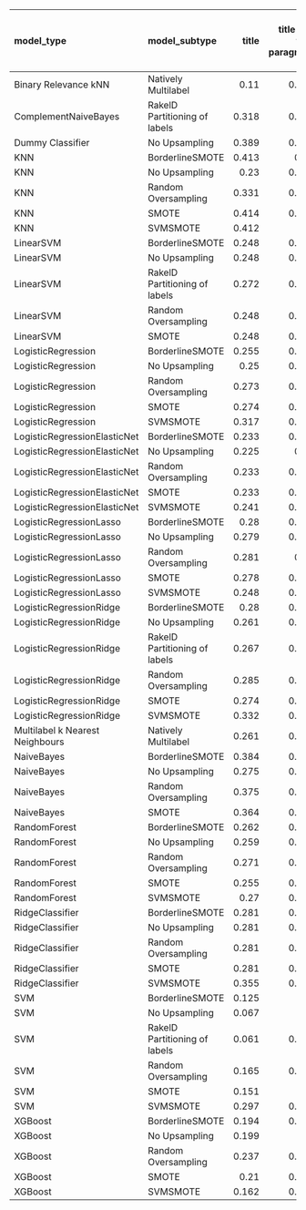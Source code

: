 | model_type                      | model_subtype                 |   title |   title and first paragraph |   title and 5 sentences |   title and 10 sentences |   title and first sentence each paragraph | raw text   |
|:--------------------------------|:------------------------------|--------:|----------------------------:|------------------------:|-------------------------:|------------------------------------------:|:-----------|
| Binary Relevance kNN            | Natively Multilabel           |   0.11  |                       0.187 |                   0.106 |                    0.078 |                                     0.073 | 0.086      |
| ComplementNaiveBayes            | RakelD Partitioning of labels |   0.318 |                       0.425 |                   0.359 |                    0.365 |                                     0.345 | 0.389      |
| Dummy Classifier                | No Upsampling                 |   0.389 |                       0.365 |                   0.341 |                    0.329 |                                     0.371 | 0.332      |
| KNN                             | BorderlineSMOTE               |   0.413 |                       0.43  |                   0.401 |                    0.414 |                                     0.348 | 0.436      |
| KNN                             | No Upsampling                 |   0.23  |                       0.256 |                   0.194 |                    0.119 |                                     0.059 | 0.070      |
| KNN                             | Random Oversampling           |   0.331 |                       0.433 |                   0.333 |                    0.273 |                                     0.141 | 0.240      |
| KNN                             | SMOTE                         |   0.414 |                       0.435 |                   0.436 |                    0.433 |                                     0.342 | 0.432      |
| KNN                             | SVMSMOTE                      |   0.412 |                       0     |                   0     |                    0     |                                     0     | 0.436      |
| LinearSVM                       | BorderlineSMOTE               |   0.248 |                       0.319 |                   0.322 |                    0.251 |                                     0.327 | 0.311      |
| LinearSVM                       | No Upsampling                 |   0.248 |                       0.319 |                   0.322 |                    0.251 |                                     0.327 | 0.311      |
| LinearSVM                       | RakelD Partitioning of labels |   0.272 |                       0.294 |                   0.319 |                    0.227 |                                     0.292 | 0.305      |
| LinearSVM                       | Random Oversampling           |   0.248 |                       0.319 |                   0.322 |                    0.251 |                                     0.327 | 0.311      |
| LinearSVM                       | SMOTE                         |   0.248 |                       0.319 |                   0.322 |                    0.251 |                                     0.327 | 0.311      |
| LogisticRegression              | BorderlineSMOTE               |   0.255 |                       0.315 |                   0.31  |                    0.256 |                                     0.316 | 0.337      |
| LogisticRegression              | No Upsampling                 |   0.25  |                       0.331 |                   0.327 |                    0.25  |                                     0.313 | 0.327      |
| LogisticRegression              | Random Oversampling           |   0.273 |                       0.308 |                   0.312 |                    0.252 |                                     0.308 | 0.316      |
| LogisticRegression              | SMOTE                         |   0.274 |                       0.325 |                   0.31  |                    0.249 |                                     0.336 | 0.321      |
| LogisticRegression              | SVMSMOTE                      |   0.317 |                       0.349 |                   0.322 |                    0.254 |                                     0.331 | 0.335      |
| LogisticRegressionElasticNet    | BorderlineSMOTE               |   0.233 |                       0.353 |                   0.312 |                    0.295 |                                     0.355 | 0.324      |
| LogisticRegressionElasticNet    | No Upsampling                 |   0.225 |                       0.34  |                   0.304 |                    0.272 |                                     0.333 | 0.316      |
| LogisticRegressionElasticNet    | Random Oversampling           |   0.233 |                       0.354 |                   0.312 |                    0.294 |                                     0.361 | 0.351      |
| LogisticRegressionElasticNet    | SMOTE                         |   0.233 |                       0.353 |                   0.3   |                    0.301 |                                     0.354 | 0.325      |
| LogisticRegressionElasticNet    | SVMSMOTE                      |   0.241 |                       0.365 |                   0.339 |                    0.273 |                                     0.347 | 0.337      |
| LogisticRegressionLasso         | BorderlineSMOTE               |   0.28  |                       0.418 |                   0.306 |                    0.298 |                                     0.372 | 0.407      |
| LogisticRegressionLasso         | No Upsampling                 |   0.279 |                       0.436 |                   0.282 |                    0.28  |                                     0.37  | 0.394      |
| LogisticRegressionLasso         | Random Oversampling           |   0.281 |                       0.44  |                   0.33  |                    0.293 |                                     0.389 | 0.430      |
| LogisticRegressionLasso         | SMOTE                         |   0.278 |                       0.438 |                   0.299 |                    0.281 |                                     0.375 | 0.399      |
| LogisticRegressionLasso         | SVMSMOTE                      |   0.248 |                       0.381 |                   0.365 |                    0.273 |                                     0.382 | 0.390      |
| LogisticRegressionRidge         | BorderlineSMOTE               |   0.28  |                       0.345 |                   0.323 |                    0.267 |                                     0.294 | 0.310      |
| LogisticRegressionRidge         | No Upsampling                 |   0.261 |                       0.332 |                   0.316 |                    0.28  |                                     0.286 | 0.262      |
| LogisticRegressionRidge         | RakelD Partitioning of labels |   0.267 |                       0.333 |                   0.335 |                    0.261 |                                     0.298 | 0.291      |
| LogisticRegressionRidge         | Random Oversampling           |   0.285 |                       0.385 |                   0.327 |                    0.308 |                                     0.313 | 0.323      |
| LogisticRegressionRidge         | SMOTE                         |   0.274 |                       0.348 |                   0.321 |                    0.279 |                                     0.315 | 0.309      |
| LogisticRegressionRidge         | SVMSMOTE                      |   0.332 |                       0.339 |                   0.306 |                    0.273 |                                     0.286 | 0.274      |
| Multilabel k Nearest Neighbours | Natively Multilabel           |   0.261 |                       0.306 |                   0.348 |                    0.236 |                                     0.123 | 0.297      |
| NaiveBayes                      | BorderlineSMOTE               |   0.384 |                       0.417 |                   0.442 |                    0.443 |                                     0.472 | 0.533      |
| NaiveBayes                      | No Upsampling                 |   0.275 |                       0.366 |                   0.354 |                    0.288 |                                     0.27  | 0.264      |
| NaiveBayes                      | Random Oversampling           |   0.375 |                       0.421 |                   0.447 |                    0.453 |                                     0.47  | **0.556**  |
| NaiveBayes                      | SMOTE                         |   0.364 |                       0.434 |                   0.446 |                    0.482 |                                     0.465 | 0.525      |
| RandomForest                    | BorderlineSMOTE               |   0.262 |                       0.271 |                   0.241 |                    0.249 |                                     0.27  | 0.311      |
| RandomForest                    | No Upsampling                 |   0.259 |                       0.256 |                   0.245 |                    0.284 |                                     0.259 | 0.243      |
| RandomForest                    | Random Oversampling           |   0.271 |                       0.308 |                   0.272 |                    0.272 |                                     0.314 | 0.343      |
| RandomForest                    | SMOTE                         |   0.255 |                       0.258 |                   0.242 |                    0.227 |                                     0.299 | 0.315      |
| RandomForest                    | SVMSMOTE                      |   0.27  |                       0.268 |                   0.257 |                    0.251 |                                     0.307 | 0.299      |
| RidgeClassifier                 | BorderlineSMOTE               |   0.281 |                       0.394 |                   0.324 |                    0.292 |                                     0.312 | 0.324      |
| RidgeClassifier                 | No Upsampling                 |   0.281 |                       0.394 |                   0.324 |                    0.292 |                                     0.312 | 0.324      |
| RidgeClassifier                 | Random Oversampling           |   0.281 |                       0.394 |                   0.324 |                    0.292 |                                     0.312 | 0.324      |
| RidgeClassifier                 | SMOTE                         |   0.281 |                       0.394 |                   0.324 |                    0.292 |                                     0.312 | 0.324      |
| RidgeClassifier                 | SVMSMOTE                      |   0.355 |                       0.383 |                   0.312 |                    0.273 |                                     0.288 | 0.328      |
| SVM                             | BorderlineSMOTE               |   0.125 |                       0     |                   0     |                    0     |                                     0.015 | 0.000      |
| SVM                             | No Upsampling                 |   0.067 |                       0     |                   0.015 |                    0     |                                     0.015 | 0.000      |
| SVM                             | RakelD Partitioning of labels |   0.061 |                       0.026 |                   0.077 |                    0.023 |                                     0     | 0.000      |
| SVM                             | Random Oversampling           |   0.165 |                       0.049 |                   0.094 |                    0.044 |                                     0.063 | 0.000      |
| SVM                             | SMOTE                         |   0.151 |                       0     |                   0     |                    0     |                                     0.015 | 0.000      |
| SVM                             | SVMSMOTE                      |   0.297 |                       0.014 |                   0.015 |                    0     |                                     0     | 0.015      |
| XGBoost                         | BorderlineSMOTE               |   0.194 |                       0.324 |                   0.28  |                    0.29  |                                     0.33  | 0.342      |
| XGBoost                         | No Upsampling                 |   0.199 |                       0.3   |                   0.294 |                    0.271 |                                     0.31  | 0.371      |
| XGBoost                         | Random Oversampling           |   0.237 |                       0.317 |                   0.313 |                    0.303 |                                     0.344 | 0.398      |
| XGBoost                         | SMOTE                         |   0.21  |                       0.339 |                   0.277 |                    0.256 |                                     0.308 | 0.419      |
| XGBoost                         | SVMSMOTE                      |   0.162 |                       0.308 |                   0.277 |                    0.25  |                                     0.306 | 0.340      |
